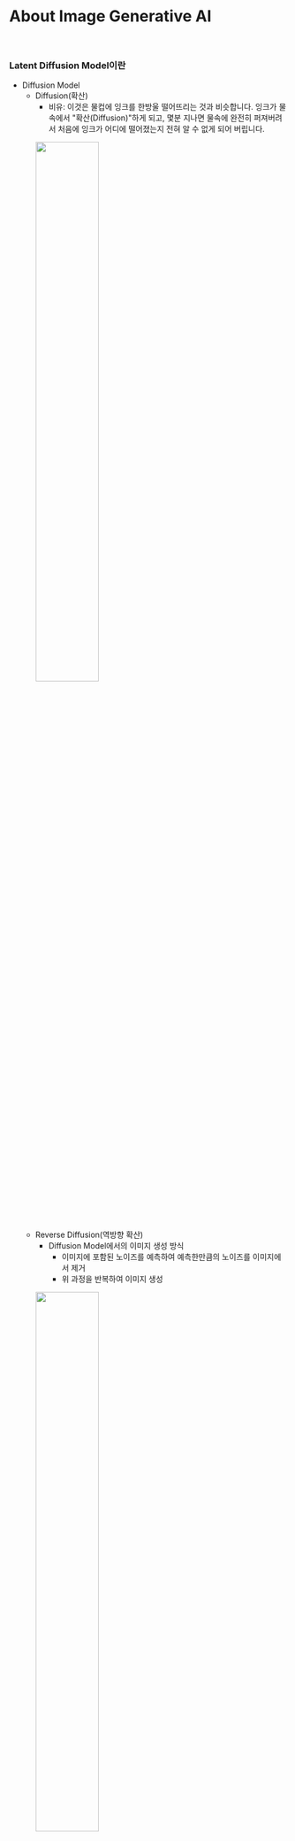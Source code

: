 # About Image Generative AI

<br>

### Latent Diffusion Model이란
- Diffusion Model
  - Diffusion(확산)
    - 비유: 이것은 물컵에 잉크를 한방울 떨어뜨리는 것과 비슷합니다. 잉크가 물속에서 "확산(Diffusion)"하게 되고, 몇분 지나면 물속에 완전히 퍼져버려서 처음에 잉크가 어디에 떨어졌는지 전혀 알 수 없게 되어 버립니다.
    <p align="leading">
       <img width="50%" src="https://github.com/cyeond/AI-Study-Image/assets/139483587/d0b6bb66-a4c6-4cdd-83f3-73ef44012880">
    </p>
   - Reverse Diffusion(역방향 확산)
     - Diffusion Model에서의 이미지 생성 방식
       - 이미지에 포함된 노이즈를 예측하여 예측한만큼의 노이즈를 이미지에서 제거
       - 위 과정을 반복하여 이미지 생성
      <p align="leading">
         <img width="50%" src="https://github.com/cyeond/AI-Study-Image/assets/139483587/d108e16e-0e36-488b-81e2-d3ddf5037a25">
      </p>
   - Noise predictor(잡음 예측기)
     - U-Net: 사전 학습된 신경망 모델
       - 학습 방식: 노이즈가 포함된 이미지에서 U-Net 모델이 노이즈를 예측하고, 모델이 예측한 노이즈와 실제 노이즈를 비교하여 그 결과를 바탕으로 학습
      <p align="leading">
         <img width="50%" src="https://github.com/cyeond/AI-Study-Image/assets/139483587/6c868617-e017-41c8-b0b2-870d4098db38">
      </p>
- Latent Diffusion Model
  - Latent Space(잠재 공간)
    - 학습 및 결과 생성을 빠르고 효율적으로 하기 위해 압축된 공간에서 연산을 시행
    <p align="leading">
       <img width="50%" src="https://github.com/cyeond/AI-Study-Image/assets/139483587/195b3caf-30ee-40b0-931a-bc57cdfcd1b4">
    </p>
  - VAE(Variational AutoEncoder, 가변 자동 인코더)
    - 생성형 모델 중 하나이며 인코더와 디코더로 이루어져 있음
    - 잠재 공간(Latent Space) 생성
    - 이 잠재 공간으로부터 만들어진 결과를 디코딩하여 결과물 생성
    <p align="leading">
       <img width="50%" src="https://github.com/cyeond/AI-Study-Image/assets/139483587/bc4ab794-8fae-420f-8139-d13722817704">
    </p>
- CLIP Model
  - Contrastive Language-Image Pre-training model
  - OpenAI에서 개발
  - ViT(Vision Transformer)와 Transformer 언어 모델(Transformer-based language model)을 결합하여 이미지와 텍스트를 모두 처리할 수 있게 만들어놓은 모델
  - 사용자가 입력한 프롬프트를 UNet이 이해하고 처리할 수 있는 형식으로 인코딩
    <p align="leading">
       <img width="50%" src="https://github.com/cyeond/AI-Study-Image/assets/139483587/d8d870b7-77e8-4eec-b6f3-8c308a6ab23f">
    </p>
- Stable Diffusion 모델의 이미지 생성 방식 요약
    <p align="leading">
       <img width="50%" src="https://github.com/cyeond/AI-Study-Image/assets/139483587/87191bbc-6e65-4617-b68e-b79d00f9b665">
    </p>
    <p align="leading">
       <img width="50%" src="https://github.com/cyeond/AI-Study-Image/assets/139483587/68594d75-ca0f-42c8-9ffa-43eb7eea7707">
    </p>

<br>

### Parameters
- Prompt
  - 참고
    - https://stable-diffusion-art.com/prompt-guide/#Keyword_blending
    - https://openart.ai/promptbook
- Sampling steps
  - Diffusion model에서 노이즈 제거 과정을 반복하는 횟수
  - 일반적으로 20~25 값 사용
  - 참고용 예시: https://github.com/easydiffusion/easydiffusion/wiki/How-to-Use
- Seed
  - 잠재 공간에서 초기 랜덤 텐서를 생성하는 데 사용되는 값
  - 모든 파라미터들과 seed 값을 고정하면 항상 동일한 이미지가 만들어짐
  - 랜덤값(-1)
- Guidance Scale(Prompt Guidance)
  - 이미지 생성 프로세스가 텍스트 프롬프트를 따르는 정도를 제어하는 파라미터
  - 값이 커질수록 프롬프트와 가까운 이미지가 생성되지만 품질이 저하됨
  - 일반적으로 7~12 값이 권장됨
- Sampler(Sampling method)
  - 노이즈 제거 과정 반복 전의 알고리즘을 결정하는 역할
  - 참고용 예시: https://github.com/easydiffusion/easydiffusion/wiki/How-to-Use
 
<br>
<br>

